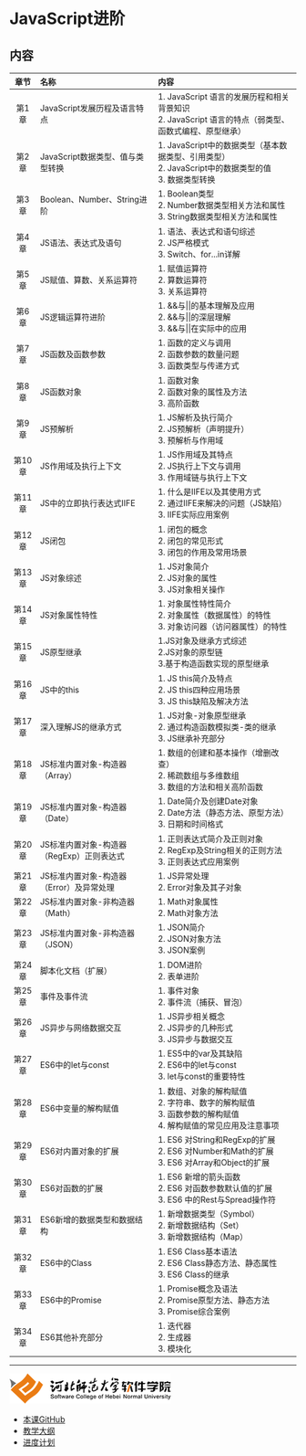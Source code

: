 # JavaScript进阶

## 内容

| 章节 | 名称 | 内容 | 
|:---:|:---|:---|
| 第1章 | JavaScript发展历程及语言特点 |1. JavaScript 语言的发展历程和相关背景知识<br>2. JavaScript 语言的特点（弱类型、函数式编程、原型继承）| 
| 第2章 | JavaScript数据类型、值与类型转换| 1. JavaScript中的数据类型（基本数据类型、引用类型）<br>2. JavaScript中的数据类型的值<br>3. 数据类型转换| 
| 第3章 | Boolean、Number、String进阶 |1. Boolean类型<br/>2. Number数据类型相关方法和属性<br/>3. String数据类型相关方法和属性| 
| 第4章 | JS语法、表达式及语句 | 1. 语法、表达式和语句综述<br>2. JS严格模式<br>3. Switch、for...in详解|  
| 第5章 | JS赋值、算数、关系运算符 | 1. 赋值运算符<br>2. 算数运算符<br>3. 关系运算符| 
| 第6章 | JS逻辑运算符进阶 | 1. &&与&#124;&#124;的基本理解及应用<br>2. &&与&#124;&#124;的深层理解<br>3. &&与&#124;&#124;在实际中的应用| 
| 第7章 | JS函数及函数参数 | 1. 函数的定义与调用<br>2. 函数参数的数量问题<br>3. 函数类型与传递方式|  
| 第8章 | JS函数对象 | 1. 函数对象<br>2. 函数对象的属性及方法<br>3. 高阶函数| 
| 第9章| JS预解析 | 1. JS解析及执行简介<br>2. JS预解析（声明提升）<br>3. 预解析与作用域| 
| 第10章| JS作用域及执行上下文 | 1. JS作用域及其特点<br>2. JS执行上下文与调用<br>3. 作用域链与执行上下文| 
| 第11章| JS中的立即执行表达式IIFE | 1. 什么是IIFE以及其使用方式<br>2. 通过IIFE来解决的问题（JS缺陷）<br>3. IIFE实际应用案例|  
| 第12章| JS闭包 | 1. 闭包的概念<br>2. 闭包的常见形式<br>3. 闭包的作用及常用场景| 
| 第13章| JS对象综述 | 1. JS对象简介<br>2. JS对象的属性<br>3. JS对象相关操作| 
| 第14章| JS对象属性特性| 1. 对象属性特性简介<br>2. 对象属性（数据属性）的特性<br>3. 对象访问器（访问器属性）的特性| 
| 第15章| JS原型继承|1.JS对象及继承方式综述<br>2.JS对象的原型链<br>3.基于构造函数实现的原型继承| 
| 第16章| JS中的this| 1. JS this简介及特点<br>2. JS this四种应用场景<br>3. JS this缺陷及解决方法|
| 第17章| 深入理解JS的继承方式| 1. JS对象-对象原型继承<br>2. 通过构造函数模拟类-类的继承<br>3. JS继承补充部分|
| 第18章| JS标准内置对象-构造器（Array）|1. 数组的创建和基本操作（增删改查）<br>2. 稀疏数组与多维数组<br>3. 数组的方法和相关高阶函数|
| 第19章| JS标准内置对象-构造器（Date）|1. Date简介及创建Date对象<br>2. Date方法（静态方法、原型方法）<br>3. 日期和时间格式|
| 第20章| JS标准内置对象-构造器（RegExp）正则表达式| 1. 正则表达式简介及正则对象<br>2. RegExp及String相关的正则方法<br>3. 正则表达式应用案例|
| 第21章|JS标准内置对象-构造器（Error）及异常处理| 1. JS异常处理<br>2. Error对象及其子对象|
| 第22章| JS标准内置对象-非构造器（Math）|1. Math对象属性<br>2. Math对象方法|
| 第23章| JS标准内置对象-非构造器（JSON）|1. JSON简介<br>2. JSON对象方法<br>3. JSON案例|
| 第24章| 脚本化文档（扩展）|1. DOM进阶<br>2. 表单进阶|
| 第25章|事件及事件流|1. 事件对象<br>2. 事件流（捕获、冒泡）|
| 第26章|JS异步与网络数据交互|1. JS异步相关概念<br>2. JS异步的几种形式<br>3. JS异步与数据交互|
| 第27章|ES6中的let与const|1. ES5中的var及其缺陷<br>2. ES6中的let与const<br>3. let与const的重要特性|
| 第28章|ES6中变量的解构赋值|1. 数组、对象的解构赋值<br>2. 字符串、数字的解构赋值<br>3. 函数参数的解构赋值<br>4. 解构赋值的常见应用及注意事项|
| 第29章| ES6对内置对象的扩展|1. ES6 对String和RegExp的扩展<br>2. ES6 对Number和Math的扩展<br>3. ES6 对Array和Object的扩展|
| 第30章|ES6对函数的扩展|1. ES6 新增的箭头函数<br>2. ES6 对函数参数默认值的扩展<br>3. ES6 中的Rest与Spread操作符|
| 第31章|ES6新增的数据类型和数据结构|1. 新增数据类型（Symbol）<br>2. 新增数据结构（Set）<br>3. 新增数据结构（Map）|
| 第32章|ES6中的Class|1. ES6 Class基本语法<br>2. ES6 Class静态方法、静态属性<br>3. ES6 Class的继承|
| 第33章|ES6中的Promise|1. Promise概念及语法<br>2. Promise原型方法、静态方法<br>3. Promise综合案例|
| 第34章|ES6其他补充部分|1. 迭代器<br>2. 生成器<br>3. 模块化|

---
![河北师范大学软件学院](/img/logo.png)
- [本课GitHub](https://github.com/edu2act/course-javascript-advanced)
- [教学大纲](./materials/outline.doc)
- [进度计划](./materials/schedule.doc)




